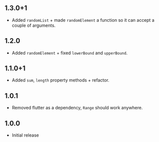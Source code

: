 ## 1.3.0+1
* Added `randomList` + made `randomElement` a function so it can accept a couple of arguments.
## 1.2.0
* Added `randomElement` + fixed `lowerBound` and `upperBound`.
## 1.1.0+1
* Added `sum`, `length` property methods + refactor.
## 1.0.1
* Removed flutter as a dependency, `Range` should work anywhere. 
## 1.0.0
* Initial release
